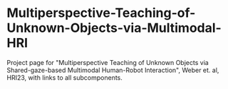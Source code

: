 # Multiperspective-Teaching-of-Unknown-Objects-via-Multimodal-HRI
Project page for "Multiperspective Teaching of Unknown Objects via Shared-gaze-based Multimodal Human-Robot Interaction", Weber et. al, HRI23, with links to all subcomponents.
